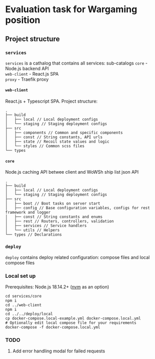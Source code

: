 # Evaluation task for Wargaming position

## Project structure

### `services`
`services` is a cathalog that contains all services: sub-catalogs
`core` - Node.js backend API  
`web-client`   - React.js SPA  
`proxy` - Traefik proxy

#### `web-client`
React.js + Typescript SPA. Project structure:
```
.
├── build
│   ├── local // Local deployment configs
│   └── staging // Staging deployment configs
├── src
│   ├── components // Common and specific components
│   ├── const // String constants, API urls
│   ├── state // Recoil state values and logic
│   └── styles // Common scss files
└── types
```

#### `core`
Node.js caching API betwee client and WoWSh ship list json API
```
.
├── build
│   ├── local // Local deployment configs
│   └── staging // Staging deployment configs
├── src
│   ├── boot // Boot tasks on server start
│   ├── config // Base configuration variables, configs for rest framework and logger
│   ├── const // String constants and enums
│   ├── rest // Routers, controllers, validation
│   ├── services // Service handlers 
│   └── utils // Helpers
└── types // Declarations
```

### `deploy`
`deploy` contains deploy related configuration: compose files and local compose files

### Local set up
Prerequisites: Node.js 18.14.2+ ([nvm](https://github.com/nvm-sh/nvm) as an option)
```shell
cd services/core
npm i
cd ../web-client
npm i
cd ../../deploy/local
cp docker-compose.local-example.yml docker-compose.local.yml
# Optionally edit local compose file for your requirements
docker-compose -f docker-compose.local.yml
```


### TODO
1. Add error handling modal for failed requests